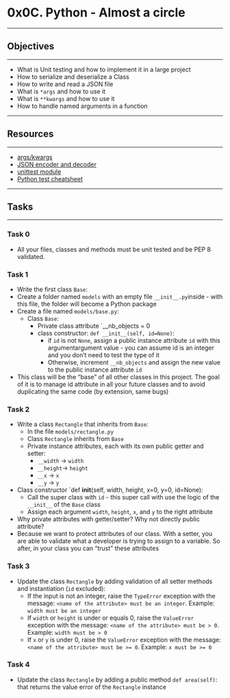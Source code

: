 # 0x0C. Python - Almost a circle
------
## Objectives
-----
* What is Unit testing and how to implement it in a large project
* How to serialize and deserialize a Class
* How to write and read a JSON file
* What is `*args` and how to use it
* What is `**kwargs` and how to use it
* How to handle named arguments in a function
------
## Resources
------
* [args/kwargs](https://yasoob.me/2013/08/04/args-and-kwargs-in-python-explained/)
* [JSON encoder and decoder](https://docs.python.org/3/library/json.html)
* [unittest module](https://docs.python.org/3.4/library/unittest.html#module-unittest)
* [Python test cheatsheet](https://www.pythonsheets.com/notes/python-tests.html)
----
## Tasks
-----
### Task 0
* All your files, classes and methods must be unit tested and be PEP 8 validated. 

### Task 1
* Write the first class `Base`:
* Create a folder named `models` with an empty file `__init__.py`inside - with this file, the folder will become a Python package
* Create a file named `models/base.py`:
	* Class `Base`:
		* Private class attribute `__nb_objects = 0
		* class constructor: `def __init__(self, id=None)`:
			* if `id` is not `None`, assign a public instance attribute `id` with this argumentargument value - you can assume id is an integer and you don’t need to test the type of it
			* Otherwise, increment `__nb_objects` and assign the new value to the public instance attribute `id`
* This class will be the “base” of all other classes in this project. The goal of it is to manage id attribute in all your future classes and to avoid duplicating the same code (by extension, same bugs)

### Task 2
* Write a class `Rectangle` that inherits from `Base`:
	* In the file `models/rectangle.py`
	* Class `Rectangle` inherits from `Base`
	* Private instance attributes, each with its own public getter and setter:
		* `__width` -> `width`
		* `__height`-> `height`
		* `__x` -> `x`
		* `__y` -> `y`
* Class constructor `def __init__(self, width, height, x=0, y=0, id=None):
	* Call the super class with `id` - this super call with use the logic of the  `__init__` of the `Base` class
	* Assign each argument `width`, `height`, `x`, and `y` to the right attribute
* Why private attributes with getter/setter? Why not directly public attribute?
* Because we want to protect attributes of our class. With a setter, you are able to validate what a developer is trying to assign to a variable. So after, in your class you can “trust” these attributes

### Task 3
* Update the class `Rectangle` by adding validation of all setter methods and instantiation (`id` excluded): 
	* If the input is not an integer, raise the `TypeError` exception with the message: `<name of the attribute> must be an integer`. Example: `width must be an integer`
	* If `width` or `height` is under or equals 0, raise the `ValueError` exception with the message: `<name of the attribute> must be > 0`. Example: `width must be > 0`
	* If `x` or `y` is under 0, raise the `ValueError` exception with the message: `<name of the attribute> must be >= 0`. Example: `x must be >= 0`

### Task 4
* Update the class `Rectangle`  by adding a public method `def area(self)`: that returns the value error of the `Rectangle` instance



